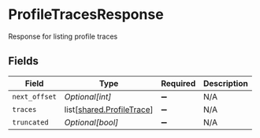 # ProfileTracesResponse

Response for listing profile traces


## Fields

| Field                                                                | Type                                                                 | Required                                                             | Description                                                          |
| -------------------------------------------------------------------- | -------------------------------------------------------------------- | -------------------------------------------------------------------- | -------------------------------------------------------------------- |
| `next_offset`                                                        | *Optional[int]*                                                      | :heavy_minus_sign:                                                   | N/A                                                                  |
| `traces`                                                             | list[[shared.ProfileTrace](undefined/models/shared/profiletrace.md)] | :heavy_minus_sign:                                                   | N/A                                                                  |
| `truncated`                                                          | *Optional[bool]*                                                     | :heavy_minus_sign:                                                   | N/A                                                                  |
